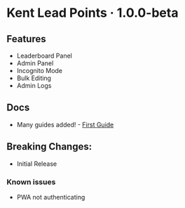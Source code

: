 # Kent Lead Points &middot; 1.0.0-beta

## Features
  * Leaderboard Panel
  * Admin Panel
  * Incognito Mode
  * Bulk Editing
  * Admin Logs

## Docs
  * Many guides added! - [First Guide](https://github.com/renansigolo/kent/blob/master/README.md)

## Breaking Changes:
  * Initial Release

### Known issues

  * PWA not authenticating
